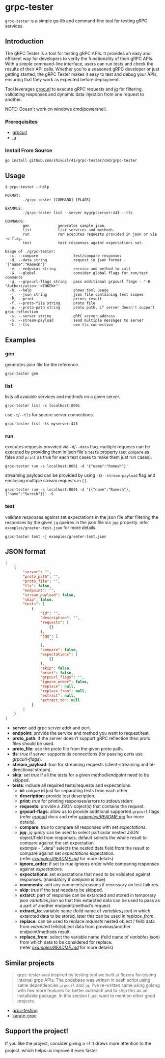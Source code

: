 # grpc-tester
`grpc-tester` is a simple go-lib and command-line tool for testing gRPC services.

## Introduction
The gRPC Tester is a tool for testing gRPC APIs. It provides an easy and efficient way for developers to verify the functionality of their gRPC APIs. With a simple command-line interface, users can run tests and check the results of their API calls. Whether you're a seasoned gRPC developer or just getting started, the gRPC Tester makes it easy to test and debug your APIs, ensuring that they work as expected before deployment.

Tool leverages [grpcurl](https://github.com/fullstorydev/grpcurl) to execute gRPC requests and [jq](https://github.com/stedolan/jq) for filtering, validating responses and dynamic data injection from one request to another.

NOTE: Doesn't work on windows cmd/powershell.

### Prerequisites
- [grpcurl](https://github.com/fullstorydev/grpcurl#installation)
- [jq](https://stedolan.github.io/jq/download/)

### Install From Source
```shell
go install github.com/shivuslr41/grpc-tester/cmd/grpc-tester
```

## Usage
```
$ grpc-tester --help

FORMAT:
        ./grpc-tester [COMMAND] [FLAGS]

EXAMPLE:
        ./grpc-tester list --server mygrpcserver:443 --tls

COMMANDS:
        gen             generates sample json.
        list            list services and methods.
        run             run executes requests provided in json or via -d flag.
        test            test responses againt expectations set.

Usage of ./grpc-tester:
  -c, --compare                test/compare responses
  -d, --data string            request in json format - '{"name":"Ramesh"}'
  -e, --endpoint string        service and method to call
  -G, --global                 consider global flags for run/test commands
  -g, --grpcurl-flags string   pass additional grpcurl flags - '-H "Authorization: <TOKEN>"'
  -h, --help                   shows tool usage
  -j, --json string            json file containing test scopes
  -P, --print                  prints result
  -f, --proto-file string      proto file
  -p, --proto-path string      proto path, if server doesn't support grpc reflection
  -s, --server string          gRPC server address
  -S, --stream-payload         send multiple messages to server
  -t, --tls                    use tls connection
```

## Examples
### gen
generates json file for the reference.
```shell
grpc-tester gen 
```

### list
lists all avaiable services and methods on a given server.
```shell
grpc-tester list -s localhost:8001
```
use `-t`/`--tls` for secure server connections.
```shell
grpc-tester list -ts myserver:443
```

### run
executes requests provided via `-d`/`--data` flag. multiple requests can be executed by providing them in json file's `tests` property (set `compare` as false and `print` as true for each test cases to make them just run cases).
```shell
grpc-tester run -s localhost:8001 -d '{"name":"Ramesh"}'
```
streaming payload can be provided by using `-S`/`--stream-payload` flag and enclosing multiple stream requests in `[]`.
```shell
grpc-tester run -s localhost:8001 -d '[{"name":"Ramesh"},{"name":"Suresh"}]' -S
```

### test
validate responses against set expectations in the json file after filtering the responses by the given `jq` queires in the json file via `jqq` property. refer `examples/greeter-test.json` for more details.
```shell
grpc-tester test -j examples/greeter-test.json
```

## JSON format
```json
[
    {
        "server": "",
        "proto_path": "",
        "proto_file": "",
        "tls": false,
        "endpoint": "",
        "stream_payload": false,
        "skip": false,
        "tests": [
            {
                "id": "",
                "description": "",
                "requests": [
                    {}
                ],
                "jqq": [
                    ""
                ],
                "compare": false,
                "expectations": [
                    {}
                ],
                "skip": false,
                "print": false,
                "grpcurl_flags": "",
                "ignore_order": false,
                "replace": null,
                "replace_from": null,
                "extract": null,
                "extract_to": null
            }
        ]
    }
]
```
- **server**: add grpc server addr and port.
- **endpoint**: provide the service and method you want to request/test.
- **proto_path**: if the server doesn’t support gRPC reflection then proto files should be used.
- **proto_file**: use the proto file from the given proto path.
- **tls**: *true* if server supports tls connections (for passing certs use *grpcurl-flags*).
- **stream_payload**: *true* for streaming requests (client-streaming and bi-directional stream).
- **skip**: set *true* if all the tests for a given method/endpoint need to be skipped.
- **tests**: include all required tests/requests and expectations.
  - **id**: unique id just for separating tests from each other.
  - **description**: provide test description.
  - **print**: *true* for printing responses/errors to stdout/stderr.
  - **requests**: provide a JSON object(s) that contains the request.
  - **grpcurl-flags**: allow us to provide additional supported `grpcurl` flags (refer [*grpcurl*](https://github.com/fullstorydev/grpcurl#usage) docs and refer [*examples/README.md*](./examples/README.md) for more details).
  - **compare**: *true* to compare all responses with set *expectations*.
  - **jqq**: *jq query* can be used to select particular nested JSON object/field from responses. default selects the whole result to compare against the set expectation.</br>
  *example* - ".data" selects the nested data field from the result to compare against set *expectations* expectation.</br>
  (refer [*examples/README.md*](./examples/README.md) for more details)
  - **ignore_order**: if set to *true* ignores order while comparing responses against *expectations*.
  - **expectations**: set expectations that need to be validated against responses. (mandatory if *compare* is true)
  - **comments**: add any comments/reasons if necessary on test failures.
  - **skip**: *true* if the test needs to be skipped.
  - **extarct**: part of response can be extarcted and stored in temporary json *variables.json* so that this extarcted data can be used to pass as a part of another endpoint/method's request.
  - **extract_to**: variable name (feild name of *variables.json*) in which extarcted data to be stored, later this can be used in *replace_from*.
  - **replace**: can be used to replace *requests* nested object / feild data from *extract*ed feild/object data from previous/another endpoint/methods result.
  - **replace_from**: select the variable name (feild name of *variables.json*) from which data to be considered for replace.</br>
  (refer [*examples/README.md*](./examples/README.md) for more details)

## Similar projects
> grpc-tester was inspired by testing tool we built at flexera for testing internal grpc APIs. The codebase was written in bash script using same dependencies `grpcurl` and `jq`. I've re-written same using golang with few more features for better outreach and to ship this as an installable package. In this section I just want to mention other good projects.
- [grpc-testing](https://github.com/ryoya-fujimoto/grpc-testing)
- [karate-grpc](https://github.com/pecker-io/karate-grpc)

## Support the project!
If you like the project, consider giving a ⭐️! It draws more attention to the project, which helps us improve it even faster.
